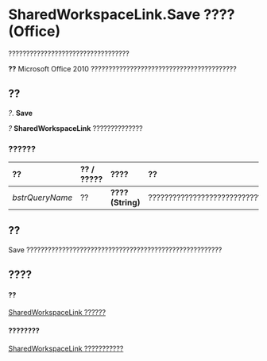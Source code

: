 
# SharedWorkspaceLink.Save ???? (Office)

??????????????????????????????????


 **??**  Microsoft Office 2010 ?????????????????????????????????????????


## ??

 _?_. **Save**

 _?_ **SharedWorkspaceLink** ??????????????


### ??????



|**??**|**?? / ?????**|**????**|**??**|
|:-----|:-----|:-----|:-----|
| _bstrQueryName_|??|**???? (String)**|??????????????????????????????????|

## ??

Save ???????????????????????????????????????????????????????


## ????


#### ??


[SharedWorkspaceLink ??????](eb36dbed-fc41-08df-3cbc-affbaf5f9784.md)
#### ????????


[SharedWorkspaceLink ???????????](http://msdn.microsoft.com/library/fa8d7312-77cc-77b7-14ca-a6aa7f63fa7b%28Office.15%29.aspx)
